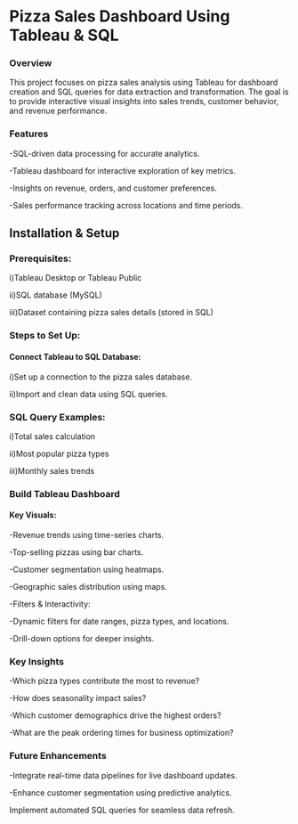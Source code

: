 # Pizza Sales Dashboard Using Tableau & SQL
### Overview
This project focuses on pizza sales analysis using Tableau for dashboard creation and SQL queries for data extraction and transformation. The goal is to provide interactive visual insights into sales trends, customer behavior, and revenue performance.

### Features
-SQL-driven data processing for accurate analytics.

-Tableau dashboard for interactive exploration of key metrics.

-Insights on revenue, orders, and customer preferences.

-Sales performance tracking across locations and time periods.

## Installation & Setup
### Prerequisites:
i)Tableau Desktop or Tableau Public

ii)SQL database (MySQL)

iii)Dataset containing pizza sales details (stored in SQL)
### Steps to Set Up:
#### Connect Tableau to SQL Database:

i)Set up a connection to the pizza sales database.

ii)Import and clean data using SQL queries.
### SQL Query Examples:

i)Total sales calculation

ii)Most popular pizza types

iii)Monthly sales trends

### Build Tableau Dashboard

#### Key Visuals:

-Revenue trends using time-series charts.

-Top-selling pizzas using bar charts.

-Customer segmentation using heatmaps.

-Geographic sales distribution using maps.

-Filters & Interactivity:

-Dynamic filters for date ranges, pizza types, and locations.

-Drill-down options for deeper insights.

### Key Insights
-Which pizza types contribute the most to revenue?

-How does seasonality impact sales?

-Which customer demographics drive the highest orders?

-What are the peak ordering times for business optimization?

### Future Enhancements
-Integrate real-time data pipelines for live dashboard updates.

-Enhance customer segmentation using predictive analytics.

Implement automated SQL queries for seamless data refresh.
